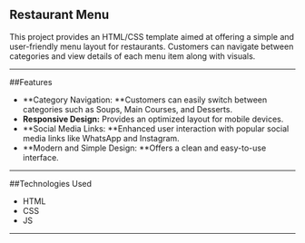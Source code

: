 ## Restaurant Menu

This project provides an HTML/CSS template aimed at offering a simple and user-friendly menu layout for restaurants. Customers can navigate between categories and view details of each menu item along with visuals.

------------
##Features

- **Category Navigation: **Customers can easily switch between categories such as Soups, Main Courses, and Desserts.
- **Responsive Design:** Provides an optimized layout for mobile devices.
- **Social Media Links: **Enhanced user interaction with popular social media links like WhatsApp and Instagram.
- **Modern and Simple Design: **Offers a clean and easy-to-use interface.


------------


##Technologies Used
- HTML
- CSS
- JS

------------
